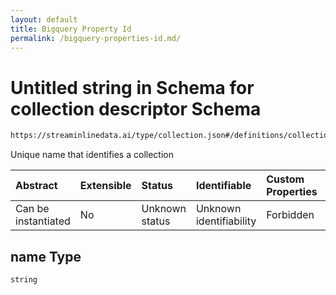 ```yaml
---
layout: default
title: Bigquery Property Id
permalink: /bigquery-properties-id.md/
---
```

# Untitled string in Schema for collection descriptor Schema

```txt
https://streaminlinedata.ai/type/collection.json#/definitions/collectionInfo/properties/name
```

Unique name that identifies a collection

| Abstract            | Extensible | Status         | Identifiable            | Custom Properties | Additional Properties | Access Restrictions | Defined In                                                                            |
| :------------------ | :--------- | :------------- | :---------------------- | :---------------- | :-------------------- | :------------------ | :------------------------------------------------------------------------------------ |
| Can be instantiated | No         | Unknown status | Unknown identifiability | Forbidden         | Allowed               | none                | [collectionDescriptor.json*](collectionDescriptor.md "open original schema") |

## name Type

`string`
